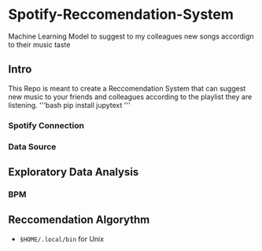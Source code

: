 # Spotify-Reccomendation-System
Machine Learning Model to suggest to my colleagues new songs accordign to their music taste

## Intro

This Repo is meant to create a Reccomendation System that can suggest new music to your friends and colleagues according to the playlist they are listening.
'''bash
pip install jupytext
'''

### Spotify Connection

### Data Source

## Exploratory Data Analysis

### BPM

## Reccomendation Algorythm
- `$HOME/.local/bin` for Unix
